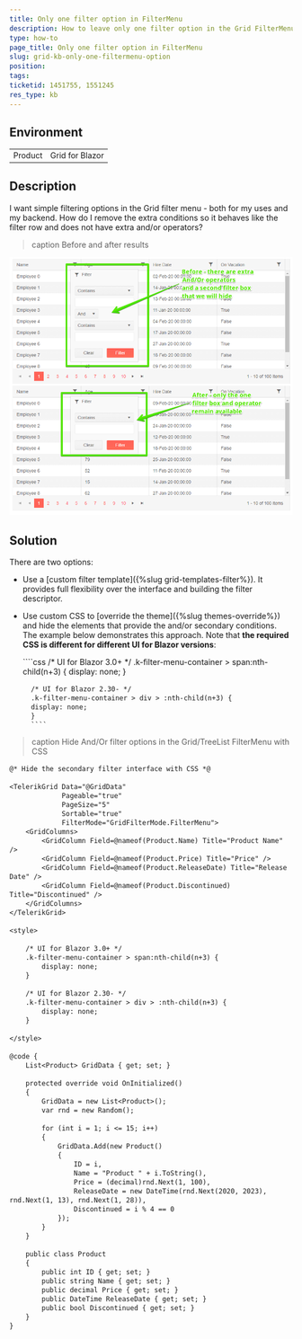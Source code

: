 ```yaml
---
title: Only one filter option in FilterMenu
description: How to leave only one filter option in the Grid FilterMenu. Applies to the TreeList too.
type: how-to
page_title: Only one filter option in FilterMenu
slug: grid-kb-only-one-filtermenu-option
position: 
tags: 
ticketid: 1451755, 1551245
res_type: kb
---
```


## Environment
<table>
	<tbody>
		<tr>
			<td>Product</td>
			<td>Grid for Blazor</td>
		</tr>
	</tbody>
</table>


## Description
I want simple filtering options in the Grid filter menu - both for my uses and my backend. How do I remove the extra conditions so it behaves like the filter row and does not have extra and/or operators?

>caption Before and after results

![](images/grid-kb-only-one-filtermenu-option-result.png)

## Solution

There are two options:

* Use a [custom filter template]({%slug grid-templates-filter%}). It provides full flexibility over the interface and building the filter descriptor.
* Use custom CSS to [override the theme]({%slug themes-override%}) and hide the elements that provide the and/or secondary conditions. The example below demonstrates this approach. Note that **the required CSS is different for different UI for Blazor versions**:

    <div class="skip-repl"></div>
        ````css
        /* UI for Blazor 3.0+ */
        .k-filter-menu-container > span:nth-child(n+3) {
        display: none;
        }

        /* UI for Blazor 2.30- */
        .k-filter-menu-container > div > :nth-child(n+3) {
        display: none;
        }
        ````

>caption Hide And/Or filter options in the Grid/TreeList FilterMenu with CSS

````CSHTML
@* Hide the secondary filter interface with CSS *@

<TelerikGrid Data="@GridData"
             Pageable="true"
             PageSize="5"
             Sortable="true"
             FilterMode="GridFilterMode.FilterMenu">
    <GridColumns>
        <GridColumn Field=@nameof(Product.Name) Title="Product Name" />
        <GridColumn Field=@nameof(Product.Price) Title="Price" />
        <GridColumn Field=@nameof(Product.ReleaseDate) Title="Release Date" />
        <GridColumn Field=@nameof(Product.Discontinued) Title="Discontinued" />
    </GridColumns>
</TelerikGrid>

<style>

    /* UI for Blazor 3.0+ */
    .k-filter-menu-container > span:nth-child(n+3) {
        display: none;
    }

    /* UI for Blazor 2.30- */
    .k-filter-menu-container > div > :nth-child(n+3) {
        display: none;
    }

</style>

@code {
    List<Product> GridData { get; set; }

    protected override void OnInitialized()
    {
        GridData = new List<Product>();
        var rnd = new Random();

        for (int i = 1; i <= 15; i++)
        {
            GridData.Add(new Product()
            {
                ID = i,
                Name = "Product " + i.ToString(),
                Price = (decimal)rnd.Next(1, 100),
                ReleaseDate = new DateTime(rnd.Next(2020, 2023), rnd.Next(1, 13), rnd.Next(1, 28)),
                Discontinued = i % 4 == 0
            });
        }
    }

    public class Product
    {
        public int ID { get; set; }
        public string Name { get; set; }
        public decimal Price { get; set; }
        public DateTime ReleaseDate { get; set; }
        public bool Discontinued { get; set; }
    }
}
````

